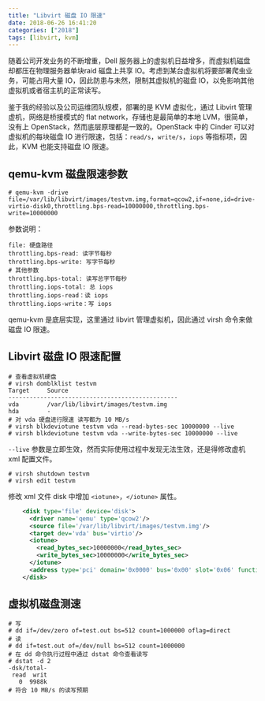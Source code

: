 ```yaml
---
title: "Libvirt 磁盘 IO 限速"
date: 2018-06-26 16:41:20
categories: ["2018"]
tags: [libvirt, kvm]
---
```


随着公司开发业务的不断增重，Dell 服务器上的虚拟机日益增多，而虚拟机磁盘却都压在物理服务器单块raid 磁盘上共享 IO。考虑到某台虚拟机将要部署爬虫业务，可能占用大量 IO，因此防患与未然，限制其虚拟机的磁盘 IO，以免影响其他虚拟机或者宿主机的正常读写。

鉴于我的经验以及公司运维团队规模，部署的是 KVM 虚拟化，通过 Libvirt 管理虚机，网络是桥接模式的 flat network，存储也是最简单的本地 LVM，很简单，没有上 OpenStack，然而底层原理都是一致的。OpenStack 中的 Cinder 可以对虚拟机的每块磁盘 IO 进行限速，包括：`read/s`，`write/s`，`iops` 等指标项，因此，KVM 也能支持磁盘 IO 限速。

## qemu-kvm 磁盘限速参数

```
# qemu-kvm -drive file=/var/lib/libvirt/images/testvm.img,format=qcow2,if=none,id=drive-virtio-disk0,throttling.bps-read=10000000,throttling.bps-write=10000000
```

参数说明：

```
file: 硬盘路径
throttling.bps-read: 读字节每秒
throttling.bps-write: 写字节每秒
# 其他参数
throttling.bps-total: 读写总字节每秒
throttling.iops-total: 总 iops
throttling.iops-read：读 iops
throttling.iops-write：写 iops
```

qemu-kvm 是底层实现，这里通过 libvirt 管理虚拟机，因此通过 virsh 命令来做磁盘 IO 限速。

## Libvirt 磁盘 IO 限速配置

```
# 查看虚拟机硬盘
# virsh domblklist testvm
Target     Source
------------------------------------------------
vda        /var/lib/libvirt/images/testvm.img
hda        -
# 对 vda 硬盘进行限速 读写都为 10 MB/s
# virsh blkdeviotune testvm vda --read-bytes-sec 10000000 --live
# virsh blkdeviotune testvm vda --write-bytes-sec 10000000 --live
```

`--live` 参数是立即生效，然而实际使用过程中发现无法生效，还是得修改虚机 xml 配置文件。

```
# virsh shutdown testvm
# virsh edit testvm
```

修改 xml 文件 disk 中增加 `<iotune>`，`</iotune>` 属性。

```xml
    <disk type='file' device='disk'>
      <driver name='qemu' type='qcow2'/>
      <source file='/var/lib/libvirt/images/testvm.img'/>
      <target dev='vda' bus='virtio'/>
      <iotune>
        <read_bytes_sec>10000000</read_bytes_sec>
        <write_bytes_sec>10000000</write_bytes_sec>
      </iotune>
      <address type='pci' domain='0x0000' bus='0x00' slot='0x06' function='0x0'/>
    </disk>
```

## 虚拟机磁盘测速

```
# 写
# dd if=/dev/zero of=test.out bs=512 count=1000000 oflag=direct
# 读
# dd if=test.out of=/dev/null bs=512 count=1000000
# 在 dd 命令执行过程中通过 dstat 命令查看读写
# dstat -d 2
-dsk/total-
 read  writ
   0  9988k
# 符合 10 MB/s 的读写预期
```
